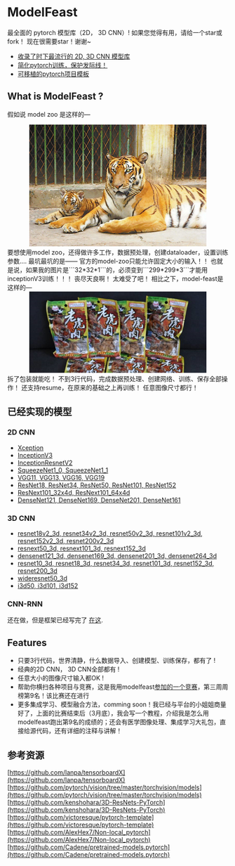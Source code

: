 # ModelFeast
最全面的 pytorch 模型库（2D， 3D CNN）!
如果您觉得有用，请给一个star或fork！ 现在很需要star！谢谢~

- [收录了时下最流行的 2D, 3D CNN 模型库](https://github.com/daili0015/ModelFeast/blob/master/tutorials/ModelZoo.md)
- [简化pytorch训练，保护发际线！](https://github.com/daili0015/ModelFeast/blob/master/tutorials/Scaffold.md)
- [可移植的pytorch项目模板](https://github.com/daili0015/ModelFeast/blob/master/tutorials/template.md)

## What is ModelFeast ?
假如说 model zoo 是这样的—
<center>
<img src="./tutorials/tiger.jpg" width="80%" height="55%" />
</center>
要想使用model zoo，还得做许多工作，数据预处理，创建dataloader，设置训练参数....
最坑最坑的是——
官方的model-zoo只能允许固定大小的输入！！
也就是说，如果我的图片是```32*32*1```的，必须变到```299*299*3```才能用inceptionV3训练！！！
丧尽天良啊！
太难受了吧！
相比之下，model-feast是这样的—
<center>
<img src="./tutorials/tiger2.jpg" width="80%" height="40%" />
</center>
拆了包装就能吃！
不到3行代码，完成数据预处理、创建网络、训练、保存全部操作！
还支持resume，在原来的基础之上再训练！
任意图像尺寸都行！


## 已经实现的模型
### 2D CNN
- [Xception](https://github.com/daili0015/ModelFeast/blob/master/models/classifiers/xception.py)
- [InceptionV3](https://github.com/daili0015/ModelFeast/blob/master/models/classifiers/inception.py)
- [InceptionResnetV2](https://github.com/daili0015/ModelFeast/blob/master/models/classifiers/inceptionresnetv2.py)
- [SqueezeNet1_0, SqueezeNet1_1](https://github.com/daili0015/ModelFeast/blob/master/models/classifiers/squeezenet.py)
- [VGG11,  VGG13, VGG16, VGG19](https://github.com/daili0015/ModelFeast/blob/master/models/classifiers/vgg.py)
- [ResNet18, ResNet34, ResNet50, ResNet101, ResNet152](https://github.com/daili0015/ModelFeast/blob/master/models/classifiers/resnet.py)
- [ResNext101_32x4d, ResNext101_64x4d](https://github.com/daili0015/ModelFeast/blob/master/models/classifiers/resnext.py)
- [DenseNet121, DenseNet169, DenseNet201, DenseNet161](https://github.com/daili0015/ModelFeast/blob/master/models/classifiers/densenet.py)

### 3D CNN
- [resnet18v2_3d, resnet34v2_3d, resnet50v2_3d, resnet101v2_3d, resnet152v2_3d, resnet200v2_3d](https://github.com/daili0015/ModelFeast/blob/master/models/StereoCNN/resnetv2.py)
- [resnext50_3d, resnext101_3d, resnext152_3d](https://github.com/daili0015/ModelFeast/blob/master/models/StereoCNN/resnext.py)
- [densenet121_3d, densenet169_3d, densenet201_3d, densenet264_3d](https://github.com/daili0015/ModelFeast/blob/master/models/StereoCNN/densenet.py)
- [resnet10_3d, resnet18_3d, resnet34_3d, resnet101_3d, resnet152_3d, resnet200_3d](https://github.com/daili0015/ModelFeast/blob/master/models/StereoCNN/resnet.py)
- [wideresnet50_3d](https://github.com/daili0015/ModelFeast/blob/master/models/StereoCNN/wideresnet.py)
- [i3d50, i3d101, i3d152](https://github.com/daili0015/ModelFeast/blob/master/models/StereoCNN/i3d.py)

### CNN-RNN
还在做，但是框架已经写完了 [在这](https://github.com/daili0015/ModelFeast/blob/master/models/CRNN/CRNN_module.py).

## Features
- 只要3行代码，世界清静，什么数据导入、创建模型、训练保存，都有了 !
- 经典的2D CNN， 3D CNN全部都有 !
- 任意大小的图像尺寸输入都OK !
- 帮助你横扫各种项目与竞赛，这是我用modelfeast[参加的一个竞赛](https://github.com/daili0015/ModelFeast/blob/master/tutorials/ModelZoo.md#2-3d-convolutional-neural-network)，第三周周榜第9名！该比赛还在进行 
- 更多集成学习、模型融合方法，comming soon！我已经与平台的小姐姐商量好了，上面的比赛结束后（3月底），我会写一个教程，介绍我是怎么用modelfeast跑出第9名的成绩的；还会有医学图像处理、集成学习大礼包，直接给源代码，还有详细的注释与讲解！


## 参考资源
[https://github.com/lanpa/tensorboardX](https://github.com/lanpa/tensorboardX)
[https://github.com/pytorch/vision/tree/master/torchvision/models](https://github.com/pytorch/vision/tree/master/torchvision/models)
[https://github.com/kenshohara/3D-ResNets-PyTorch](https://github.com/kenshohara/3D-ResNets-PyTorch)
[https://github.com/victoresque/pytorch-template](https://github.com/victoresque/pytorch-template)
[https://github.com/AlexHex7/Non-local_pytorch](https://github.com/AlexHex7/Non-local_pytorch)
[https://github.com/Cadene/pretrained-models.pytorch](https://github.com/Cadene/pretrained-models.pytorch)